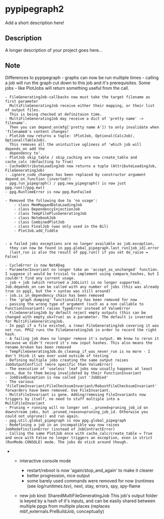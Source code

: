 # pypipegraph2


Add a short description here!


## Description

A longer description of your project goes here...


## Note

Differences to pypipegraph
	- graphs can now be run multiple times
	- calling a job will run the graph cut down to this job and it's prerequisites.
	  Some jobs - like PlotJobs will return something useful from the call.

	- FileGeneratingJob-callbacks now must take the target filename as first parameter
	  MultiFileGeneratingJob receive either their mapping, or their list of output files.
	  This is being checked at definitaion time.
	- MultiFileGeneratingJob may receive a dict of 'pretty name' -> filename'. 
	  Then you can depend_on(mfg['pretty name A']) to only invalidate when 'filenameA's content changes!
	- PlotJob now returns a tuple: (PlotJob, Optional(CalcJob), Optional(TableJob).
	  This removes all the unintuitive ugliness of 'which job will depends_on add the
	  dependency to'.
	- PlotJob skip_table / skip_caching are now create_table and cache_calc (defaulting to True)
	- CachedAttributeLoadingJob now returns a tuple (AttributeLoadingJob, FileGeneratingJob)
	- .ignore_code_changes has been replaced by constructor argument depend_on_function (inverted!)
	- ppg.run_pipegraph() / ppg.new_pipegraph() is now just ppg.run()/ppg.ew()
	- ppg.RunTimeError is now ppg.RunFailed

	- Removed the following due to 'no usage':
		- class MemMappedDataLoadingJob
		- class DependencyInjectionJob 
		- class TempFilePlusGeneratingJob 
		- class NotebookJob
		- class CombinedPlotJob
		- class FinalJob (was only used in the Bil)
		- PlotJob.add_fiddle

		
	- a failed jobs exceptions are no longer available as job.exception,
      they can now be found in ppg.global_pipegraph.last_run[job_id].error
	  (last_run is also the result of ppg.run() if you set do_raise = False)

	- CycleError is now NotADag
	- ParameterInvariant no longer take an 'accept_as_unchanged' function. I suppose it would be trivial to implement using compare_hashes, but I couldn't find any current usage.
	- job + job (which returned a JobList) is no longer supported. Job.depends_on can be called with any number of jobs (this was already true in ppg1, but the + syntax was still around)
	- job.is_in_dependency_chain has been removed
	- the 'graph dumping' functionality has been removed for now
	- passing the wrong type of argument (such as a non callable to FunctionInvariant) raises TypeError instead of ValueError
	- FileGeneratingJob by default reject empty outputs (this can be changed with empty_ok=True) as a parameter. The default is inversed for MultiFileGeneratingJob.
	- In ppg1 if a file existed, a (new) FileGeneratingJob covering it was not run. PPG2 runs the FileGeneratingJob in order to record the right hash.
	- A failing job does no longer remove it's output. We know to rerun it because we didn't record it's new input hashes. This also means the rename_broken has been removed
	- TempFileGeneratingJob.do_cleanup_if_was_never_run is no more - I don't think it was ever used outside of testing
	- Defining multiple jobs creating the same output raises JobOutputConflict (more specific than ValueError)
	- The execution of 'useless' leaf jobs now usually happens at least once, due to them being invalidated by their FunctionInvariant
	- JobDiedException is now called just 'JobDied'
	- The various 'FileTimeInvariant/FileChecksumInvariant/RobustFileChecksumInvariant' forwarders have been removed. Use FileInvariant.
	- MultiFileInvariant is gone. Adding/removing FileInvariants now triggers by itself, no need to stuff multiple into a MultiFileInvariant
	- Pruning + running will no longer set ._pruned=pruning_job_id on downstream jobs, but .pruned_reason=pruning_job_id. Otherwise you could not unprune() and run again.
	- ppg.util.global_pipegraph is now ppg.global_pipegraph
	- Redefining a job in an incompatible way now raises JobRedefinitionError (instead of JobContractError)
	- Calling the same PlotJob once with cache_calc/create_table = True and once with False no longer triggers an exception, even in strict (RunMode.CONSOLE) mode. The jobs do stick around though.
-
	- interactive console mode
		- restart/reboot is now 'again/stop_and_again' to make it clearer
		- better progression, nice output 
		- some barely used commands were removed for now (runtimes (see log/runtimes.tsv), next, stay, errors, spy, spy-flame
	
	- new job kind: SharedMultiFileGeneratingJob
      This job's output folder is keyed by a hash of it's inputs, and can be easily shared between multiple ppgs from multiple places (replaces mbf_externals.PreBuildJob, conceptually)
